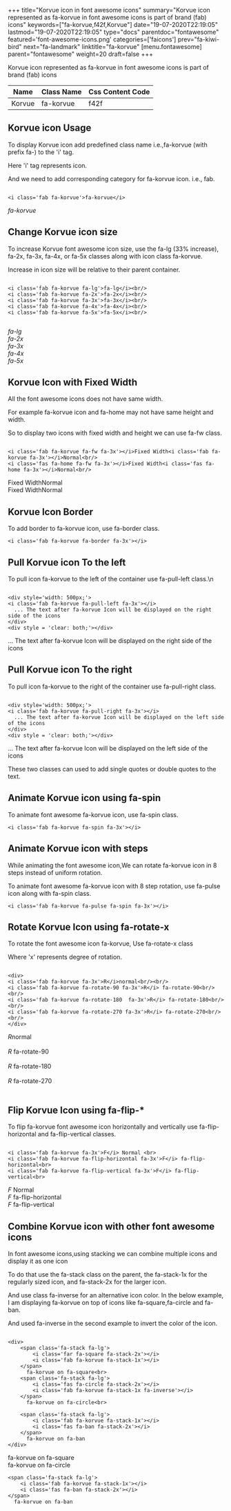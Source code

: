 +++
title="Korvue icon in font awesome icons"
summary="Korvue icon represented as fa-korvue in font awesome icons is part of brand (fab) icons"
keywords=["fa-korvue,f42f,Korvue"]
date="19-07-2020T22:19:05"
lastmod="19-07-2020T22:19:05"
type="docs"
parentdoc="fontawesome"
featured='font-awesome-icons.png'
categories=['faicons']
prev="fa-kiwi-bird"
next="fa-landmark"
linktitle="fa-korvue"
[menu.fontawesome]
parent="fontawesome"
weight=20
draft=false
+++


Korvue icon represented as fa-korvue in font awesome icons is part of brand (fab) icons

<div class='table-responsive'><table class='table'><thead><tr><th>Name</th><th>Class Name</th><th>Css Content Code</th></tr></thead><tbody><tr><td>Korvue</td><td>fa-korvue</td><td>f42f</td></tr></tbody></table></div>



## Korvue icon Usage

To display Korvue icon add predefined class name i.e.,fa-korvue (with prefix fa-) to the 'i' tag.

Here 'i' tag represents icon.

And we need to add corresponding category for fa-korvue icon. i.e., fab.


```

<i class='fab fa-korvue'>fa-korvue</i>
```

<i class='fab fa-korvue'>fa-korvue</i>




## Change Korvue icon size
To increase Korvue font awesome icon size, use the fa-lg (33% increase), fa-2x, fa-3x, fa-4x, or fa-5x classes along with icon class fa-korvue.

Increase in icon size will be relative to their parent container. 

```

<i class='fab fa-korvue fa-lg'>fa-lg</i><br/>
<i class='fab fa-korvue fa-2x'>fa-2x</i><br/>
<i class='fab fa-korvue fa-3x'>fa-3x</i><br/>
<i class='fab fa-korvue fa-4x'>fa-4x</i><br/>
<i class='fab fa-korvue fa-5x'>fa-5x</i><br/>
            
```

<i class='fab fa-korvue fa-lg'>fa-lg</i><br/>
<i class='fab fa-korvue fa-2x'>fa-2x</i><br/>
<i class='fab fa-korvue fa-3x'>fa-3x</i><br/>
<i class='fab fa-korvue fa-4x'>fa-4x</i><br/>
<i class='fab fa-korvue fa-5x'>fa-5x</i><br/>
            



## Korvue Icon with Fixed Width 

All the font awesome icons does not have same width.

For example fa-korvue icon and fa-home may not have same height and width.

So to display two icons with fixed width and height we can use fa-fw class.


```

<i class='fab fa-korvue fa-fw fa-3x'></i>Fixed Width<i class='fab fa-korvue fa-3x'></i>Normal<br/>
<i class='fas fa-home fa-fw fa-3x'></i>Fixed Width<i class='fas fa-home fa-3x'></i>Normal<br/>
```

<i class='fab fa-korvue fa-fw fa-3x'></i>Fixed Width<i class='fab fa-korvue fa-3x'></i>Normal<br/>
<i class='fas fa-home fa-fw fa-3x'></i>Fixed Width<i class='fas fa-home fa-3x'></i>Normal<br/>



## Korvue Icon Border 

To add border to fa-korvue icon, use fa-border class.


```
<i class='fab fa-korvue fa-border fa-3x'></i>

```
<i class='fab fa-korvue fa-border fa-3x'></i>





## Pull Korvue icon To the left

To pull icon fa-korvue to the left of the container use fa-pull-left class.\n

```

<div style='width: 500px;'>
<i class='fab fa-korvue fa-pull-left fa-3x'></i>
  ... The text after fa-korvue Icon will be displayed on the right side of the icons
</div>
<div style = 'clear: both;'></div>
```

<div style='width: 500px;'>
<i class='fab fa-korvue fa-pull-left fa-3x'></i>
  ... The text after fa-korvue Icon will be displayed on the right side of the icons
</div>
<div style = 'clear: both;'></div>




## Pull Korvue icon To the right
To pull icon fa-korvue to the right of the container use fa-pull-right class.

```

<div style='width: 500px;'>
<i class='fab fa-korvue fa-pull-right fa-3x'></i>
  ... The text after fa-korvue Icon will be displayed on the left side of the icons
</div>
<div style = 'clear: both;'></div>
```

<div style='width: 500px;'>
<i class='fab fa-korvue fa-pull-right fa-3x'></i>
  ... The text after fa-korvue Icon will be displayed on the left side of the icons
</div>
<div style = 'clear: both;'></div>

These two classes can used to add single quotes or double quotes to the text.


## Animate Korvue icon using fa-spin
To animate font awesome fa-korvue icon, use fa-spin class.

```
<i class='fab fa-korvue fa-spin fa-3x'></i>
```
<i class='fab fa-korvue fa-spin fa-3x'></i>




## Animate Korvue icon with steps
While animating the font awesome icon,We can rotate fa-korvue icon in 8 steps instead of uniform rotation.

To animate font awesome fa-korvue icon with 8 step rotation, use fa-pulse icon along with fa-spin class.


```
<i class='fab fa-korvue fa-pulse fa-spin fa-3x'></i>

```
<i class='fab fa-korvue fa-pulse fa-spin fa-3x'></i>





## Rotate Korvue Icon using fa-rotate-x
To rotate the font awesome icon fa-korvue, Use fa-rotate-x class

Where 'x' represents degree of rotation.


```

<div>
<i class='fab fa-korvue fa-3x'>R</i>normal<br/><br/>
<i class='fab fa-korvue fa-rotate-90 fa-3x'>R</i> fa-rotate-90<br/><br/> 
<i class='fab fa-korvue fa-rotate-180  fa-3x'>R</i> fa-rotate-180<br/><br/> 
<i class='fab fa-korvue fa-rotate-270 fa-3x'>R</i> fa-rotate-270<br/><br/>
</div>
```

<div>
<i class='fab fa-korvue fa-3x'>R</i>normal<br/><br/>
<i class='fab fa-korvue fa-rotate-90 fa-3x'>R</i> fa-rotate-90<br/><br/> 
<i class='fab fa-korvue fa-rotate-180  fa-3x'>R</i> fa-rotate-180<br/><br/> 
<i class='fab fa-korvue fa-rotate-270 fa-3x'>R</i> fa-rotate-270<br/><br/>
</div>




## Flip Korvue Icon using fa-flip-*
To flip fa-korvue font awesome icon horizontally and vertically use fa-flip-horizontal and fa-flip-vertical classes. 

```

<i class='fab fa-korvue fa-3x'>F</i> Normal <br>
<i class='fab fa-korvue fa-flip-horizontal fa-3x'>F</i> fa-flip-horizontal<br>
<i class='fab fa-korvue fa-flip-vertical fa-3x'>F</i> fa-flip-vertical<br>
```

<i class='fab fa-korvue fa-3x'>F</i> Normal <br>
<i class='fab fa-korvue fa-flip-horizontal fa-3x'>F</i> fa-flip-horizontal<br>
<i class='fab fa-korvue fa-flip-vertical fa-3x'>F</i> fa-flip-vertical<br>




## Combine Korvue icon with other font awesome icons
In font awesome icons,using stacking we can combine multiple icons and display it as one icon 

To do that use the fa-stack class on the parent, the fa-stack-1x for the regularly sized icon, and fa-stack-2x for the larger icon.

And use class fa-inverse for an alternative icon color. 
In the below example, I am displaying fa-korvue on top of icons like fa-square,fa-circle and fa-ban.

And used fa-inverse in the second example to invert the color of the icon.

```

<div>
    <span class='fa-stack fa-lg'>
        <i class='far fa-square fa-stack-2x'></i>
        <i class='fab fa-korvue fa-stack-1x'></i>
    </span>
      fa-korvue on fa-square<br>
    <span class='fa-stack fa-lg'>
        <i class='fas fa-circle fa-stack-2x'></i>
        <i class='fab fa-korvue fa-stack-1x fa-inverse'></i>
    </span>
      fa-korvue on fa-circle<br>

    <span class='fa-stack fa-lg'>
        <i class='fab fa-korvue fa-stack-1x'></i>
        <i class='fas fa-ban fa-stack-2x'></i>
    </span>
      fa-korvue on fa-ban
</div>
```

<div>
    <span class='fa-stack fa-lg'>
        <i class='far fa-square fa-stack-2x'></i>
        <i class='fab fa-korvue fa-stack-1x'></i>
    </span>
      fa-korvue on fa-square<br>
    <span class='fa-stack fa-lg'>
        <i class='fas fa-circle fa-stack-2x'></i>
        <i class='fab fa-korvue fa-stack-1x fa-inverse'></i>
    </span>
      fa-korvue on fa-circle<br>

    <span class='fa-stack fa-lg'>
        <i class='fab fa-korvue fa-stack-1x'></i>
        <i class='fas fa-ban fa-stack-2x'></i>
    </span>
      fa-korvue on fa-ban
</div>






